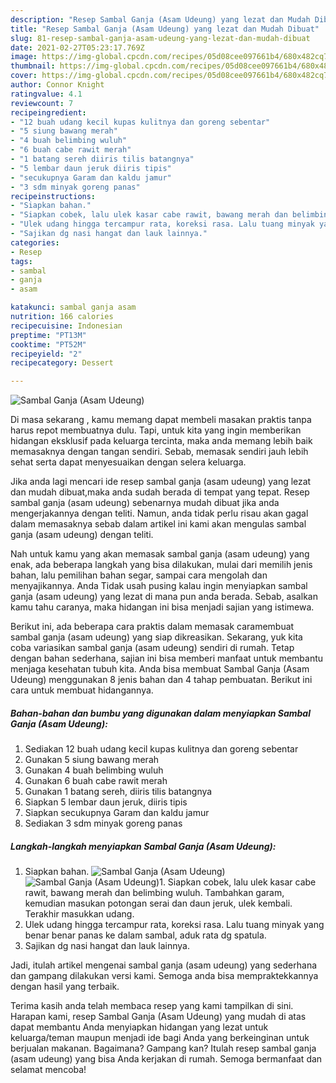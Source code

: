 ```yaml
---
description: "Resep Sambal Ganja (Asam Udeung) yang lezat dan Mudah Dibuat"
title: "Resep Sambal Ganja (Asam Udeung) yang lezat dan Mudah Dibuat"
slug: 81-resep-sambal-ganja-asam-udeung-yang-lezat-dan-mudah-dibuat
date: 2021-02-27T05:23:17.769Z
image: https://img-global.cpcdn.com/recipes/05d08cee097661b4/680x482cq70/sambal-ganja-asam-udeung-foto-resep-utama.jpg
thumbnail: https://img-global.cpcdn.com/recipes/05d08cee097661b4/680x482cq70/sambal-ganja-asam-udeung-foto-resep-utama.jpg
cover: https://img-global.cpcdn.com/recipes/05d08cee097661b4/680x482cq70/sambal-ganja-asam-udeung-foto-resep-utama.jpg
author: Connor Knight
ratingvalue: 4.1
reviewcount: 7
recipeingredient:
- "12 buah udang kecil kupas kulitnya dan goreng sebentar"
- "5 siung bawang merah"
- "4 buah belimbing wuluh"
- "6 buah cabe rawit merah"
- "1 batang sereh diiris tilis batangnya"
- "5 lembar daun jeruk diiris tipis"
- "secukupnya Garam dan kaldu jamur"
- "3 sdm minyak goreng panas"
recipeinstructions:
- "Siapkan bahan."
- "Siapkan cobek, lalu ulek kasar cabe rawit, bawang merah dan belimbing wuluh. Tambahkan garam, kemudian masukan potongan serai dan daun jeruk, ulek kembali. Terakhir masukkan udang."
- "Ulek udang hingga tercampur rata, koreksi rasa. Lalu tuang minyak yang benar benar panas ke dalam sambal, aduk rata dg spatula."
- "Sajikan dg nasi hangat dan lauk lainnya."
categories:
- Resep
tags:
- sambal
- ganja
- asam

katakunci: sambal ganja asam 
nutrition: 166 calories
recipecuisine: Indonesian
preptime: "PT13M"
cooktime: "PT52M"
recipeyield: "2"
recipecategory: Dessert

---
```



![Sambal Ganja (Asam Udeung)](https://img-global.cpcdn.com/recipes/05d08cee097661b4/680x482cq70/sambal-ganja-asam-udeung-foto-resep-utama.jpg)

Di masa  sekarang , kamu memang dapat membeli masakan praktis tanpa harus repot membuatnya dulu. Tapi, untuk kita yang ingin memberikan hidangan eksklusif pada keluarga tercinta, maka anda memang lebih baik memasaknya dengan tangan sendiri. Sebab, memasak sendiri jauh lebih sehat serta dapat menyesuaikan dengan selera keluarga.

Jika anda lagi mencari ide resep sambal ganja (asam udeung) yang lezat dan mudah dibuat,maka anda sudah berada di tempat yang tepat. Resep sambal ganja (asam udeung)  sebenarnya mudah dibuat jika anda mengerjakannya dengan teliti. Namun, anda tidak perlu risau akan gagal dalam memasaknya 
sebab dalam artikel ini kami akan mengulas sambal ganja (asam udeung) dengan teliti.  



Nah untuk kamu yang akan memasak sambal ganja (asam udeung) yang enak, ada beberapa langkah yang bisa dilakukan, mulai dari memilih jenis bahan, lalu pemilihan bahan segar, sampai cara mengolah dan menyajikannya. Anda Tidak usah pusing kalau ingin menyiapkan sambal ganja (asam udeung) yang lezat di mana pun anda berada. Sebab, asalkan kamu  tahu caranya, maka hidangan ini bisa menjadi sajian yang istimewa.

Berikut ini, ada beberapa cara praktis  dalam memasak caramembuat sambal ganja (asam udeung) yang siap dikreasikan. Sekarang, yuk kita coba variasikan sambal ganja (asam udeung) sendiri di rumah. Tetap dengan bahan sederhana, sajian ini bisa memberi manfaat untuk membantu menjaga kesehatan tubuh kita. Anda bisa membuat Sambal Ganja (Asam Udeung) menggunakan 8 jenis bahan dan 4 tahap pembuatan. Berikut ini cara untuk membuat hidangannya.

<!--inarticleads1-->

##### Bahan-bahan dan bumbu yang digunakan dalam menyiapkan Sambal Ganja (Asam Udeung):

1. Sediakan 12 buah udang kecil kupas kulitnya dan goreng sebentar
1. Gunakan 5 siung bawang merah
1. Gunakan 4 buah belimbing wuluh
1. Gunakan 6 buah cabe rawit merah
1. Gunakan 1 batang sereh, diiris tilis batangnya
1. Siapkan 5 lembar daun jeruk, diiris tipis
1. Siapkan secukupnya Garam dan kaldu jamur
1. Sediakan 3 sdm minyak goreng panas




<!--inarticleads2-->

##### Langkah-langkah menyiapkan Sambal Ganja (Asam Udeung):

1. Siapkan bahan.
<img src="https://img-global.cpcdn.com/steps/cb174aff06b0c77b/160x128cq70/sambal-ganja-asam-udeung-langkah-memasak-1-foto.jpg" alt="Sambal Ganja (Asam Udeung)"><img src="https://img-global.cpcdn.com/steps/a27541c3dbd926ec/160x128cq70/sambal-ganja-asam-udeung-langkah-memasak-1-foto.jpg" alt="Sambal Ganja (Asam Udeung)">1. Siapkan cobek, lalu ulek kasar cabe rawit, bawang merah dan belimbing wuluh. Tambahkan garam, kemudian masukan potongan serai dan daun jeruk, ulek kembali. Terakhir masukkan udang.
1. Ulek udang hingga tercampur rata, koreksi rasa. Lalu tuang minyak yang benar benar panas ke dalam sambal, aduk rata dg spatula.
1. Sajikan dg nasi hangat dan lauk lainnya.




Jadi, itulah artikel mengenai  sambal ganja (asam udeung)  yang sederhana dan gampang dilakukan versi kami. Semoga anda bisa mempraktekkannya dengan hasil yang terbaik. 

Terima kasih anda telah membaca resep yang kami tampilkan di sini. Harapan kami, resep  Sambal Ganja (Asam Udeung) yang mudah di atas dapat membantu Anda menyiapkan hidangan yang lezat untuk keluarga/teman maupun menjadi ide bagi Anda yang berkeinginan untuk berjualan makanan. Bagaimana? Gampang kan? Itulah resep sambal ganja (asam udeung) yang bisa Anda kerjakan di rumah. Semoga bermanfaat dan selamat mencoba!

